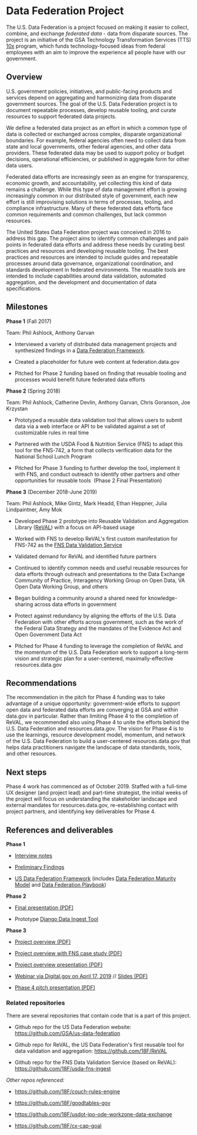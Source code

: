 # Data Federation Project

The U.S. Data Federation is a project focused on making it easier to collect, combine, and exchange _federated data_ - data from disparate sources. The project is an initiative of the GSA Technology Transformation Services (TTS) [10x](10x.gsa.gov) program, which funds technology-focused ideas from federal employees with an aim to improve the experience all people have with our government. 

## Overview

U.S. government policies, initiatives, and public-facing products and services depend on aggregating and harmonizing data from disparate government sources. The goal of the U.S. Data Federation project is to document repeatable processes, develop reusable tooling, and curate resources to support federated data projects. 

We define a federated data project as an effort in which a common type of data is collected or exchanged across complex, disparate organizational boundaries. For example, federal agencies often need to collect data from state and local governments, other federal agencies, and other data providers. These federated data may be used to support policy or budget decisions, operational efficiencies, or published in aggregate form for other data users. 

Federated data efforts are increasingly seen as an engine for transparency, economic growth, and accountability, yet collecting this kind of data remains a challenge. While this type of data management effort is growing increasingly common in our distributed style of government, each new effort is still improvising solutions in terms of processes, tooling, and compliance infrastructure. Many of these federated data efforts face common requirements and common challenges, but lack common resources. 

The United States Data Federation project was conceived in 2016 to address this gap. The project aims to identify common challenges and pain points in federated data efforts and address these needs by curating best practices and resources and developing reusable tooling. The best practices and resources are intended to include guides and repeatable processes around data governance, organizational coordination, and standards development in federated environments. The reusable tools are intended to include capabilities around data validation, automated aggregation, and the development and documentation of data specifications.   

## Milestones

**Phase 1** (Fall 2017)

Team: Phil Ashlock, Anthony Garvan

-   Interviewed a variety of distributed data management projects and synthesized findings in a [Data Federation Framework](<https://github.com/18F/data-federation-report/blob/master/DataFederationFramework.md>). 

-   Created a placeholder for future web content at federation.data.gov

-   Pitched for Phase 2 funding based on finding that reusable tooling and processes would benefit future federated data efforts

**Phase 2** (Spring 2018)

Team: Phil Ashlock, Catherine Devlin, Anthony Garvan, Chris Goranson, Joe Krzystan

-   Prototyped a reusable data validation tool that allows users to submit data via a web interface or API to be validated against a set of customizable rules in real time

-   Partnered with the USDA Food & Nutrition Service (FNS) to adapt this tool for the FNS-742, a form that collects verification data for the National School Lunch Program 

-   Pitched for Phase 3 funding to further develop the tool, implement it with FNS, and conduct outreach to identify other partners and other opportunities for reusable tools  (Phase 2 Final Presentation)

**Phase 3** (December 2018-June 2019)

Team: Phil Ashlock, Mike Gintz, Mark Headd, Ethan Heppner, Julia Lindpaintner, Amy Mok

-   Developed Phase 2 prototype into Reusable Validation and Aggregation Library ([ReVAL](https://github.com/18F/ReVAL)) with a focus on API-based usage

-   Worked with FNS to develop ReVAL's first custom manifestation for FNS-742 as the [FNS Data Validation Service](https://github.com/18F/usda-fns-ingest)

-   Validated demand for ReVAL and identified future partners 

-   Continued to identify common needs and useful reusable resources for data efforts through outreach and presentations to the Data Exchange Community of Practice, Interagency Working Group on Open Data, VA Open Data Working Group, and others

-   Began building a community around a shared need for knowledge-sharing across data efforts in government

-   Protect against redundancy by aligning the efforts of the U.S. Data Federation with other efforts across government, such as the work of the Federal Data Strategy and the mandates of the Evidence Act and Open Government Data Act 

-   Pitched for Phase 4 funding to leverage the completion of ReVAL and the momentum of the U.S. Data Federation work to support a long-term vision and strategic plan for a user-centered, maximally-effective resources.data.gov

## Recommendations

The recommendation in the pitch for Phase 4 funding was to take advantage of a unique opportunity: government-wide efforts to support open data and federated data efforts are converging at GSA and within data.gov in particular. Rather than limiting Phase 4 to the completion of ReVAL, we recommended also using Phase 4 to unite the efforts behind the U.S. Data Federation and resources.data.gov. The vision for Phase 4 is to use the learnings, resource development model, momentum, and network of the U.S. Data Federation to build a user-centered resources.data.gov that helps data practitioners navigate the landscape of data standards, tools, and other resources. 

## Next steps

Phase 4 work has commenced as of October 2019. Staffed with a full-time UX designer (and project lead) and part-time strategist, the initial weeks of the project will focus on understanding the stakeholder landscape and external mandates for resources.data.gov, re-establishing contact with project partners, and identifying key deliverables for Phase 4.

## References and deliverables

**Phase 1**

- [Interview notes](https://github.com/18F/data-federation-report/issues?utf8=%E2%9C%93&q=is%3Aissue+interview)

- [Preliminary Findings](https://github.com/18F/data-federation-report/blob/master/PreliminaryFindings.md)

- [US Data Federation Framework](https://github.com/18F/data-federation-report/blob/master/DataFederationFramework.md) (includes [Data Federation Maturity Model](https://github.com/18F/data-federation-report/blob/master/DataFederationFramework.md#the-data-federation-maturity-model) and [Data Federation Playbook](https://github.com/18F/data-federation-report/blob/master/DataFederationFramework.md#the-data-federation-playbook))

**Phase 2**

- [Final presentation (PDF)](assets/US-Data-Federation-Phase-II-Final.pdf)

- Prototype [Django Data Ingest Tool](https://github.com/18F/ReVAL) 

**Phase 3**

- [Project overview (PDF)](assets/Project-Overview-for-Partners-Stakeholders.pdf)

- [Project overview with FNS case study (PDF)](assets/Project-Overview-with-FNS-Case-Study.pdf)

- [Project overview presentation (PDF)](assets/US-Data-Federation-Project-Intro.pdf)

- [Webinar via Digital.gov on April 17, 2019](https://youtu.be/r4XUu2MLrDo) // [Slides (PDF)](assets/Digital.gov%20Presentation%20%E2%80%94%20US%20Data%20Federation.pdf)

- [Phase 4 pitch presentation (PDF)](https://github.com/18F/data-federation-project/blob/master/assets/10x%20Data%20Federation%20Phase%204%20pitch.pdf) 

### Related repositories

There are several repositories that contain code that is a part of this project.

* Github repo for the US Data Federation website: https://github.com/GSA/us-data-federation

* Github repo for ReVAL, the US Data Federation's first reusable tool for data validation and aggregation: https://github.com/18F/ReVAL

* Github repo for the FNS Data Validation Service (based on ReVAL): https://github.com/18F/usda-fns-ingest

*Other repos referenced:*

* https://github.com/18F/couch-rules-engine

* https://github.com/18F/goodtables-gov

* https://github.com/18F/usdot-jpo-ode-workzone-data-exchange

* https://github.com/18F/cx-cap-goal
